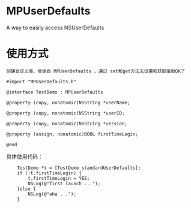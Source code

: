 # MPUserDefaults

A way to easily access NSUserDefaults

# 使用方式
	创建自定义类，继承自 MPUserDefaults ，通过 set和get方法去设置和获取值就OK了


```objc
#import "MPUserDefaults.h"

@interface TestDemo : MPUserDefaults

@property (copy, nonatomic)NSString *userName;

@property (copy, nonatomic)NSString *userID;

@property (copy, nonatomic)NSString *version;

@property (assign, nonatomic)BOOL firstTimeLogin;

@end

```
具体使用代码：

```objc
    TestDemo *t = [TestDemo standardUserDefaults];
    if (!t.firstTimeLogin) {
        t.firstTimeLogin = YES;
        NSLog(@"first launch ...");
    }else {
        NSLog(@"aha ...");
    }
    

```

#  

